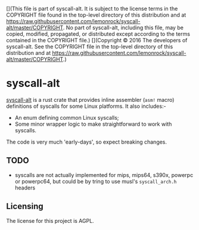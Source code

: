 [](This file is part of syscall-alt. It is subject to the license terms in the COPYRIGHT file found in the top-level directory of this distribution and at https://raw.githubusercontent.com/lemonrock/syscall-alt/master/COPYRIGHT. No part of syscall-alt, including this file, may be copied, modified, propagated, or distributed except according to the terms contained in the COPYRIGHT file.)
[](Copyright © 2016 The developers of syscall-alt. See the COPYRIGHT file in the top-level directory of this distribution and at https://raw.githubusercontent.com/lemonrock/syscall-alt/master/COPYRIGHT.)

# syscall-alt

[syscall-alt] is a rust crate that provides inline assembler (`asm!` macro) definitions of syscalls for some Linux platforms. It also includes:-

* An enum defining common Linux syscalls;
* Some minor wrapper logic to make straightforward to work with syscalls.

The code is very much 'early-days', so expect breaking changes.


## TODO

* syscalls are not actually implemented for mips, mips64, s390x, powerpc or powerpc64, but could be by tring to use musl's `syscall_arch.h` headers


## Licensing

The license for this project is AGPL.

[syscall-alt]: https://github.com/lemonrock/syscall-alt "syscall-alt GitHub page"
